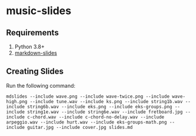 # music-slides

## Requirements

1. Python 3.8+
2. [markdown-slides](https://gitlab.com/da_doomer/markdown-slides)

## Creating Slides

Run the following command:

```shell
mdslides --include wave.png --include wave-twice.png --include wave-high.png --include tune.wav --include ks.png --include string1b.wav --include string6b.wav --include eks.png --include eks-groups.png --include string1e.wav --include string6e.wav --include fretboard.jpg --include c-chord.wav --include c-chord-no-delay.wav --include arpeggio.wav --include hurt.wav --include eks-groups-math.png --include guitar.jpg --include cover.jpg slides.md
```
